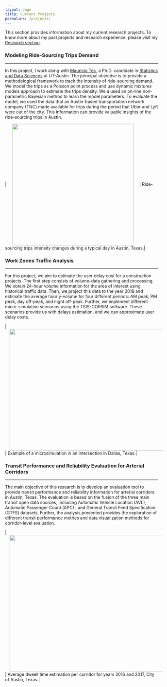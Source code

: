 ```yaml
---
layout: page
title: Current Projects
permalink: /projects/
---
```


This section provides information about my current research projects. To know more about my past projects and research experience, please visit my <a href="https://nzunigag.github.io/research/">Research section</a>.

### Modeling Ride-Sourcing Trips Demand 
___
In this project, I work along with [Mauricio Tec](https://mauriciogtec.github.io/), a Ph.D. candidate in [Statistics and Data Sciences](https://stat.utexas.edu/) at UT-Austin. The principal objective is to provide a methodological framework to track the intensity of ride-sourcing demand. We model the trips as a Poisson point process and use dynamic mixtures models approach to estimate the trips density. We a used an on-line non-parametric Bayesian method to learn the model parameters. To evaluate the model, we used the data that an Austin-based transportation network company (TNC) made available for trips during the period that Uber and Lyft were out of the city. This information can provide valuable insights of the ride-sourcing trips in Austin.

| <img src="../assets/projects/Intensity-c.gif" ALIGN="center" style="margin:0px 15px ; width:400px; height:400px;"/> | 
Ride-sourcing trips intensity changes during a typical day in Austin, Texas.|

### Work Zones Traffic Analysis
___
For this project, we aim to estimate the user delay cost for a construction projects. The first step consists of volume-data gathering and processing. We obtain 24-hour volume information for the area of interest using historical traffic data. Then, we project this data to the year 2018 and estimate the average hourly-volume for four different periods: AM peak, PM peak, day off-peak, and night off-peak. Further, we implement different micro-simulation scenarios using the TSIS-CORSIM software. These scenarios provide us with delays estimation, and we can approximate user delay costs.  

| <img src="../assets/projects/traff.gif" ALIGN="center" style="margin:0px 15px ; width:710px; height:400px;"/> | 
Example of a microsimulation in an intersection in Dallas, Texas.|

### Transit Performance and Reliability Evaluation for Arterial Corridors
___

The main objective of this research is to develop an evaluation tool to provide transit performance and reliability information for arterial corridors in Austin, Texas. The evaluation is based on the fusion of the three main transit open data sources, including Automatic Vehicle Location (AVL), Automatic Passenger Count (APC) , and General Transit Feed Specification (GTFS)  datasets. Further, the analysis presented provides the exploration of different transit performance metrics and data visualization methods for corridor-level evaluation.

| <img src="../assets/projects/transit.jpg" ALIGN="center" style="margin:0px 15px ; width:600px; height:450px;"/> | 
Average dweell time estimation per corridor for years 2016 and 2017, City of Austin, Texas.|
